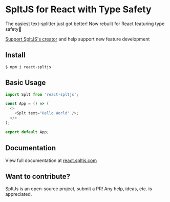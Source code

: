 # SpltJS for React with Type Safety

<p>The easiest text-splitter just got better! Now rebuilt for React featuring type safety🎉</p>
<p><a href="https://www.buymeacoffee.com/loganliffick">Support SpltJS's creator</a> and help support new feature development</p>

## Install

```
$ npm i react-spltjs
```

## Basic Usage

```js
import Splt from 'react-spltjs';

const App = () => (
  <>
    <Splt text="Hello World" />;
  </>
);

export default App;
```

## Documentation

<p>View full documentation at <a href="https://www.react.spltjs.com">react.spltjs.com</a></p>

## Want to contribute?

<p>SpltJs is an open-source project, submit a PR! Any help, ideas, etc. is appreciated.</p>
